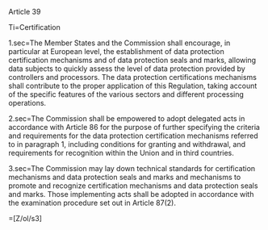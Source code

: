 Article 39

Ti=Certification

1.sec=The Member States and the Commission shall encourage, in particular at European level, the establishment of data protection certification mechanisms and of data protection seals and marks, allowing data subjects to quickly assess the level of data protection provided by controllers and processors. The data protection certifications mechanisms shall contribute to the proper application of this Regulation, taking account of the specific features of the various sectors and different processing operations.

2.sec=The Commission shall be empowered to adopt delegated acts in accordance with Article 86 for the purpose of further specifying the criteria and requirements for the data protection certification mechanisms referred to in paragraph 1, including conditions for granting and withdrawal, and requirements for recognition within the Union and in third countries.

3.sec=The Commission may lay down technical standards for certification mechanisms and data protection seals and marks and mechanisms to promote and recognize certification mechanisms and data protection seals and marks. Those implementing acts shall be adopted in accordance with the examination procedure set out in Article 87(2).

=[Z/ol/s3]
